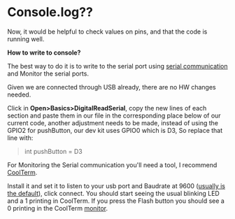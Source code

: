 # Console.log??

Now, it would be helpful to check values on pins, and that the code is running well.

**How to write to console?**

The best way to do it is to write to the serial port using [serial communication](https://en.wikipedia.org/wiki/Serial_communication) and Monitor the serial ports.

Given we are connected through USB already, there are no HW changes needed.

Click in **Open>Basics>DigitalReadSerial**, copy the new lines of each section and paste them in our file in the corresponding place below of our current code, another adjustment needs to be made, instead of using the GPIO2 for pushButton, our dev kit uses GPIO0 which is D3, So replace that line with:

> int pushButton = D3

For Monitoring the Serial communication you'll need a tool, I recommend [CoolTerm](http://freeware.the-meiers.org/).

Install it and set it to listen to your usb port and Baudrate at 9600 ([usually is the default](https://github.com/felixbanguera/iot-medellin-nodemcu-blynk-1/blob/step_2/assets/images/coolterm_config.png)), click connect. You should start seeing the usual blinking LED and a 1 printing in CoolTerm. If you press the Flash button you should see a 0 printing in the CoolTerm [monitor]((https://github.com/felixbanguera/iot-medellin-nodemcu-blynk-1/blob/step_2/assets/images/coolterm_config.png)).
